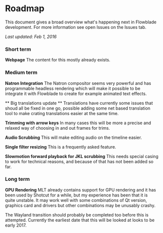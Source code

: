# Roadmap
This document gives a broad overview what's happening next in Flowblade development. For more information see open Issues on the Issues tab.

*Last updated: Feb 1, 2016*

### Short term 

**Webpage** The content for this mostly already exists.

### Medium term

**Natron Integration** The Natron compositor seems very powerful and has programmable headless rendering which will make it possible to be integrate it with Flowblade to create for example animated text effects.

** Big translations update ** Translations have currently some issues that shoud all be fixed in one go, possible adding some net based translation tool to make crating translations easier at the same time.

**Trimming with arrow keys** In many cases this will be more a precise and relaxed way of choosing in and out frames for trims.

**Audio Scrubbing** This will make editing audio on the timeline easier.

**Single filter resizing** This is a frequently asked feature.

**Slowmotion forward playback for JKL scrubbing** This needs special casing to work for technical reasons, and because of that has not been added so far.

 

### Long term

**GPU Rendering** MLT already contains support for GPU rendering and it has been used by Shotcut for a while, but my experience has been that it is quite unstable. It may work well with some combinations of Qt version, graphics card and drivers but other combinations may be unusably crashy. 

The Wayland transition should probably be completed too before this is attempted. Currently the earliest date that this will be looked at looks to be early 2017.


